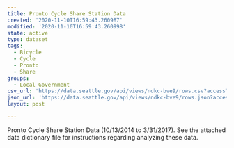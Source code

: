 ```yaml
---
title: Pronto Cycle Share Station Data
created: '2020-11-10T16:59:43.260987'
modified: '2020-11-10T16:59:43.260998'
state: active
type: dataset
tags:
  - Bicycle
  - Cycle
  - Pronto
  - Share
groups:
  - Local Government
csv_url: 'https://data.seattle.gov/api/views/ndkc-bve9/rows.csv?accessType=DOWNLOAD'
json_url: 'https://data.seattle.gov/api/views/ndkc-bve9/rows.json?accessType=DOWNLOAD'
layout: post

---
```

Pronto Cycle Share Station Data (10/13/2014 to 3/31/2017). See the attached data dictionary file for instructions regarding analyzing these data.
